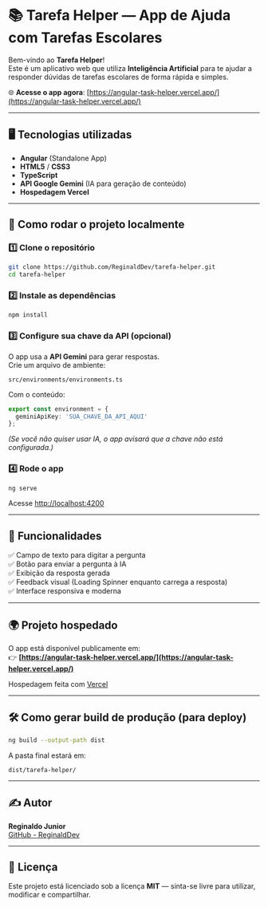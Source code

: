 # 📚 Tarefa Helper — App de Ajuda com Tarefas Escolares

Bem-vindo ao **Tarefa Helper**!  
Este é um aplicativo web que utiliza **Inteligência Artificial** para te ajudar a responder dúvidas de tarefas escolares de forma rápida e simples.

🌐 **Acesse o app agora**: [https://angular-task-helper.vercel.app/](https://angular-task-helper.vercel.app/)  


---

## 🖥️ Tecnologias utilizadas

- **Angular** (Standalone App)
- **HTML5** / **CSS3**
- **TypeScript**
- **API Google Gemini** (IA para geração de conteúdo)
- **Hospedagem Vercel**

---

## 🚀 Como rodar o projeto localmente

### 1️⃣ Clone o repositório

```bash
git clone https://github.com/ReginaldDev/tarefa-helper.git
cd tarefa-helper
```

### 2️⃣ Instale as dependências

```bash
npm install
```

### 3️⃣ Configure sua chave da API (opcional)

O app usa a **API Gemini** para gerar respostas.  
Crie um arquivo de ambiente:

```
src/environments/environments.ts
```

Com o conteúdo:

```typescript
export const environment = {
  geminiApiKey: 'SUA_CHAVE_DA_API_AQUI'
};
```

*(Se você não quiser usar IA, o app avisará que a chave não está configurada.)*

### 4️⃣ Rode o app

```bash
ng serve
```

Acesse [http://localhost:4200](http://localhost:4200)

---

## 🎨 Funcionalidades

✅ Campo de texto para digitar a pergunta  
✅ Botão para enviar a pergunta à IA  
✅ Exibição da resposta gerada  
✅ Feedback visual (Loading Spinner enquanto carrega a resposta)  
✅ Interface responsiva e moderna

---

## 🌍 Projeto hospedado

O app está disponível publicamente em:  
👉 **[https://angular-task-helper.vercel.app/](https://angular-task-helper.vercel.app/)**

Hospedagem feita com [Vercel](https://vercel.com)

---

## 🛠️ Como gerar build de produção (para deploy)

```bash
ng build --output-path dist
```

A pasta final estará em:

```
dist/tarefa-helper/
```

---

## ✍️ Autor

**Reginaldo Junior**  
[GitHub - ReginaldDev](https://github.com/ReginaldDev)

---

## 📄 Licença

Este projeto está licenciado sob a licença **MIT** — sinta-se livre para utilizar, modificar e compartilhar.